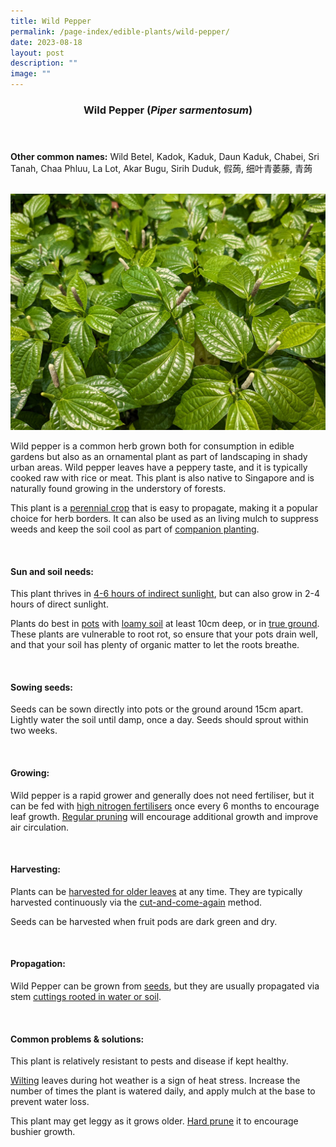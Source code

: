 ```yaml
---
title: Wild Pepper
permalink: /page-index/edible-plants/wild-pepper/
date: 2023-08-18
layout: post
description: ""
image: ""
---
```

<header>
	<h3>Wild Pepper (<em>Piper sarmentosum</em>)</h3>
</header>
	
<section>
	<p><strong>Other common names:</strong> Wild Betel, Kadok, Kaduk, Daun Kaduk, Chabei, Sri Tanah, Chaa Phluu, La Lot, Akar Bugu, Sirih Duduk, 假蒟, 细叶青萎藤, 青蒟</p>
	<br>
</section>

<section>
	<img title="Wild pepper plants. Photo by Jacqueline Chua." src="/images/Plants/wildpepper_jacquelinechua.jpg">
	<p>Wild pepper is a common herb grown both for consumption in edible gardens but also as an ornamental plant as part of landscaping in shady urban areas. Wild pepper leaves have a peppery taste, and it is typically cooked raw with rice or meat. This plant is also native to Singapore and is naturally found growing in the understory of forests.</p>
	<p>This plant is a <a href="/learn-more-about-gardening/glossary/#p/">perennial crop</a> that is easy to propagate, making it a popular choice for herb borders. It can also be used as an living mulch to suppress weeds and keep the soil cool as part of <a href="/page-index/horticulture-techniques/companion-planting/">companion planting</a>.</p>
	<br>
</section>

<section>
	<h4>Sun and soil needs:</h4>
	<p>This plant thrives in <a href="/page-index/horticulture-techniques/gauging-light/">4-6 hours of indirect sunlight</a>, but can also grow in 2-4 hours of direct sunlight.</p>
	<p>Plants do best in <a href="/page-index/horticulture-techniques/planting-in-containers/">pots</a> with <a href="/page-index/horticulture-techniques/soil/">loamy soil</a> at least 10cm deep, or in <a href="/page-index/horticulture-techniques/true-ground/">true ground</a>. These plants are vulnerable to root rot, so ensure that your pots drain well, and that your soil has plenty of organic matter to let the roots breathe.</p>
	<br>
</section>

<section>
  <h4>Sowing seeds:</h4>
<p>Seeds can be sown directly into pots or the ground around 15cm apart. Lightly water the soil until damp, once a day. Seeds should sprout within two weeks.</p>
	<br>
</section>
	
<section>
	<h4>Growing:</h4>
<p>Wild pepper is a rapid grower and generally does not need fertiliser, but it can be fed with <a href="/page-index/horticulture-techniques/fertilising/">high nitrogen fertilisers</a> once every 6 months to encourage leaf growth. <a href="/page-index/horticulture-techniques/pruning/">Regular pruning</a> will encourage additional growth and improve air circulation.</p>
	<br>
</section>

<section>
	<h4>Harvesting:</h4>
<p>Plants can be <a href="/page-index/horticulture-techniques/harvesting-hygiene/">harvested for older leaves</a> at any time. They are typically harvested continuously via the <a href="/page-index/horticulture-techniques/cut-and-come-again/">cut-and-come-again</a>  method.</p>
	<p>Seeds can be harvested when fruit pods are dark green and dry.</p>
	<br>
</section>

<section>
	<h4>Propagation:</h4>
	<p>Wild Pepper can be grown from <a href="/page-index/horticulture-techniques/propagating-by-seed/">seeds</a>, but they are usually propagated via stem <a href="/page-index/horticulture-techniques/propagating-by-cuttings/">cuttings rooted in water or soil</a>.</p>
	<br>
</section>

<section>
	<h4>Common problems &amp; solutions:</h4>
	<p>This plant is relatively resistant to pests and disease if kept healthy.</p>
	<p><a href="/page-index/plant-problems/wilting/">Wilting</a> leaves during hot weather is a sign of heat stress. Increase the number of times the plant is watered daily, and apply mulch at the base to prevent water loss.</p>
	<p>This plant may get leggy as it grows older. <a href="/page-index/horticulture-techniques/pruning/">Hard prune</a> it to encourage bushier growth.</p>
	<br>
</section>